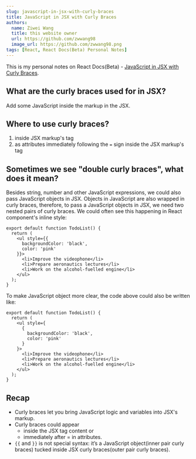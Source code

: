 ```yaml
---
slug: javascript-in-jsx-with-curly-braces
title: JavaScript in JSX with Curly Braces
authors:
  name: Ziwei Wang
  title: this website owner
  url: https://github.com/zwwang98
  image_url: https://github.com/zwwang98.png
tags: [React, React Docs(Beta) Personal Notes]
---
```


This is my personal notes on React Docs(Beta) - [JavaScript in JSX with Curly Braces](https://beta.reactjs.org/learn/javascript-in-jsx-with-curly-braces).

## What are the curly braces used for in JSX?
Add some JavaScript inside the markup in the JSX.

## Where to use curly braces?
1. inside JSX markup's tag
2. as attributes immediately following the `=` sign inside the JSX markup's tag

## Sometimes we see "double curly braces", what does it mean?
Besides string, number and other JavaScript expressions, we could also pass JavaScript objects in JSX.
Objects in JavaScript are also wrapped in curly braces, therefore, to pass a JavaScript objects in JSX, we need two nested pairs of curly braces.
We could often see this happening in React component's inline style:
```
export default function TodoList() {
  return (
    <ul style={{
      backgroundColor: 'black',
      color: 'pink'
    }}>
      <li>Improve the videophone</li>
      <li>Prepare aeronautics lectures</li>
      <li>Work on the alcohol-fuelled engine</li>
    </ul>
  );
}
```
To make JavaScript object more clear, the code above could also be written like:
```
export default function TodoList() {
  return (
    <ul style={
      {
        backgroundColor: 'black',
        color: 'pink'
      }
    }>
      <li>Improve the videophone</li>
      <li>Prepare aeronautics lectures</li>
      <li>Work on the alcohol-fuelled engine</li>
    </ul>
  );
}
```

## Recap
- Curly braces let you bring JavaScript logic and variables into JSX's markup.
- Curly braces could appear 
  - inside the JSX tag content or 
  - immediately after = in attributes.
- `{{` and `}}` is not special syntax: it’s a JavaScript object(inner pair curly braces) tucked inside JSX curly braces(outer pair curly braces).